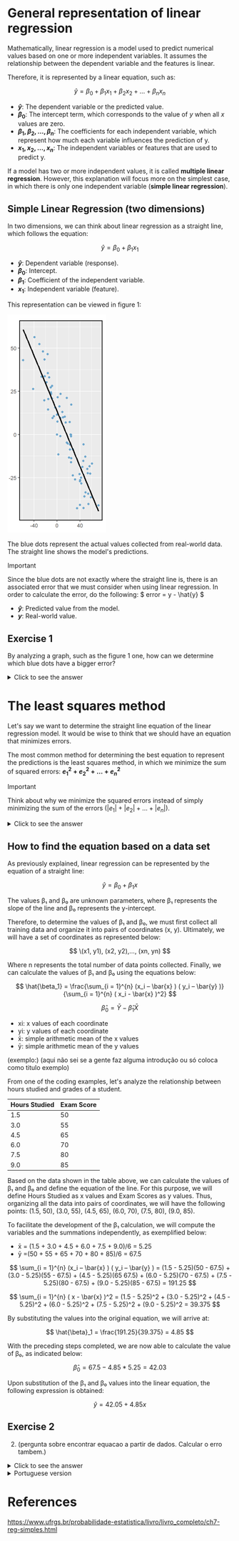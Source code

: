 # General representation of linear regression

Mathematically, linear regression is a model used to predict numerical values based on one or more independent variables. It assumes the relationship between the dependent variable and the features is linear.

Therefore, it is represented by a linear equation, such as:

$$
\hat{y} = \beta_0 + \beta_1 x_1 + \beta_2 x_2 + \dots + \beta_n x_n
$$

- **$\hat{y}$**: The dependent variable or the predicted value.
- **$\beta_0$**: The intercept term, which corresponds to the value of $y$ when all $x$ values are zero.
- **$\beta_1, \beta_2, \dots, \beta_n$**: The coefficients for each independent variable, which represent how much each variable influences the prediction of y.
- **$x_1, x_2, \dots, x_n$**: The independent variables or features that are used to predict y.

If a model has two or more independent values, it is called **multiple linear regression**. However, this explanation will focus more on the simplest case, in which there is only one independent variable (**simple linear regression**).

## Simple Linear Regression (two dimensions)

In two dimensions, we can think about linear regression as a straight line, which follows the equation:

$$
\hat{y} = \beta_0 + \beta_1 x_1
$$

- **$\hat{y}$**: Dependent variable (response).
- **$\beta_0$**: Intercept.
- **$\beta_1$**: Coefficient of the independent variable.
- **$x_1$**: Independent variable (feature).

This representation can be viewed in figure 1:

![Figure 1](Figures/figure1.png)

The blue dots represent the actual values collected from real-world data. The straight line shows the model's predictions.

> [!IMPORTANT]
> Since the blue dots are not exactly where the straight line is, there is an associated error that we must consider when using linear regression. In order to calculate the error, do the following: 
$
error = y - \hat{y} 
$
- **$\hat{y}$**: Predicted value from the model.
- **$y$**: Real-world value. 

## Exercise 1

By analyzing a graph, such as the figure 1 one, how can we determine which blue dots have a bigger error?
<details>
  <summary>Click to see the answer</summary>
  The farther from the straight line the dot is, the bigger the error. Our goal is to have the blue dots as close as possible to the line, as this makes the model more accurate.
</details>

# The least squares method

Let's say we want to determine the straight line equation of the linear regression model. It would be wise to think that we should have an equation that minimizes errors.

The most common method for determining the best equation to represent the predictions is the least squares method, in which we minimize the sum of squared errors: **$e_1^2 + e_2^2 + \dots + e_n^2$**

> [!IMPORTANT]
> Think about why we minimize the squared errors instead of simply minimizing the sum of the errors ($|e_1| + |e_2| + \dots + |e_n|$).
<details>
  <summary>Click to see the answer</summary>
  One reason is that squaring the errors makes bigger ones count more, helping the model focus on fixing those larger errors and giving a better overall fit to the data 
</details>

## How to find the equation based on a data set

As previously explained, linear regression can be represented by the equation of a straight line: 

$$
\hat{y} = \beta_0 + \beta_1 x
$$

The values β₁ and β₀ are unknown parameters, where β₁ represents the slope of the line and β₀ represents the y-intercept.

Therefore, to determine the values of β₁ and β₀, we must first collect all training data and organize it into pairs of coordinates (x, y). Ultimately, we will have a set of coordinates as represented below:

$$
\(x1, y1), (x2, y2),..., (xn, yn)
$$

Where n represents the total number of data points collected. Finally, we can calculate the values of β₁ and β₀ using the equations below:

$$
\hat{\beta_1} = \frac{\sum_{i = 1}^{n} (x_i – \bar{x} ) ( y_i – \bar{y} )}{\sum_{i = 1}^{n} ( x_i - \bar{x} )^2}
$$

$$
\hat{\beta}_0 = \bar{Y} - \hat{\beta}_1\bar{X}
$$

- xi: x values of each coordinate
- yi: y values of each coordinate
- x̄: simple arithmetic mean of the x values 
- ȳ: simple arithmetic mean of the y values

(exemplo:) (aqui não sei se a gente faz alguma introdução ou só coloca como titulo exemplo)

From one of the coding examples, let's analyze the relationship between hours studied and grades of a student.

| Hours Studied | Exam Score |
|--------------|------------|
| 1.5          | 50         |
| 3.0          | 55         |
| 4.5          | 65         |
| 6.0          | 70         |
| 7.5          | 80         |
| 9.0          | 85         |

Based on the data shown in the table above, we can calculate the values of β₁ and β₀ and define the equation of the line. For this purpose, we will define Hours Studied as x values and Exam Scores as y values. Thus, organizing all the data into pairs of coordinates, we will have the following points: (1.5, 50), (3.0, 55), (4.5, 65), (6.0, 70), (7.5, 80), (9.0, 85).

To facilitate the development of the β₁ calculation, we will compute the variables and the summations independently, as exemplified below:

- x̄ = (1.5 + 3.0 + 4.5 + 6.0 + 7.5 + 9.0)/6 = 5.25
- ȳ =(50 + 55 + 65 + 70 + 80 + 85)/6 = 67.5
  
$$
\sum_{i = 1}^{n} (x_i – \bar{x} ) ( y_i – \bar{y} ) = (1.5 - 5.25)(50 - 67.5) + (3.0 - 5.25)(55 - 67.5) + (4.5 - 5.25)(65  67.5) + (6.0 - 5.25)(70 - 67.5) + (7.5 - 5.25)(80 - 67.5) + (9.0 - 5.25)(85 - 67.5) = 191.25
$$

$$
\sum_{i = 1}^{n} ( x - \bar{x} )^2 = (1.5 - 5.25)^2 + (3.0 - 5.25)^2 + (4.5 - 5.25)^2 + (6.0 - 5.25)^2 + (7.5 - 5.25)^2 + (9.0 - 5.25)^2 = 39.375
$$

By substituting the values into the original equation, we will arrive at:

$$
\hat{\beta}_1 = \frac{191.25}{39.375} = 4.85
$$

With the preceding steps completed, we are now able to calculate the value of β₀, as indicated below:

$$
\hat{\beta}_0 = 67.5 - 4.85*5.25 = 42.03
$$

Upon substitution of the β₁ and β₀ values into the linear equation, the following expression is obtained:

$$
\hat{y} = 42.05 + 4.85 x
$$

## Exercise 2

2. (pergunta sobre encontrar equacao a partir de dados. Calcular o erro tambem.)
<details>
  <summary>Click to see the answer</summary>
  
</details>

<details>
  <summary>Portuguese version</summary>

# Representação geral da regressão linear

Matematicamente, a regressão linear é um modelo usado para prever um valor numérico baseado em uma ou mais variáveis independentes. Ele assume que a relação entre a variável dependente e as caracteríticas é linear.

Portanto, é representado por uma equação linear:

$$
\hat{y} = \beta_0 + \beta_1 x_1 + \beta_2 x_2 + \dots + \beta_n x_n
$$

- **$\hat{y}$**: Variável dependente ou valor previsto.
- **$\beta_0$**: Valor de intersecção em $y$ para quando todos os valores de $x$ são zero.
- **$\beta_1, \beta_2, \dots, \beta_n$**: Coeficientes de cada variável independente, que representam o quanto cada variável influencia na predição de y.
- **$x_1, x_2, \dots, x_n$**: Variáveis independentes ou características que são usadas para prever y.

Se um modelo tem dois ou mais valores independentes, é chamado de **regressão linear múltipla**. No entanto, esta explicação focará no caso mais simples, em que há apenas uma variável independente (**regressão linear simples**).

  
</details>

# References
https://www.ufrgs.br/probabilidade-estatistica/livro/livro_completo/ch7-reg-simples.html

